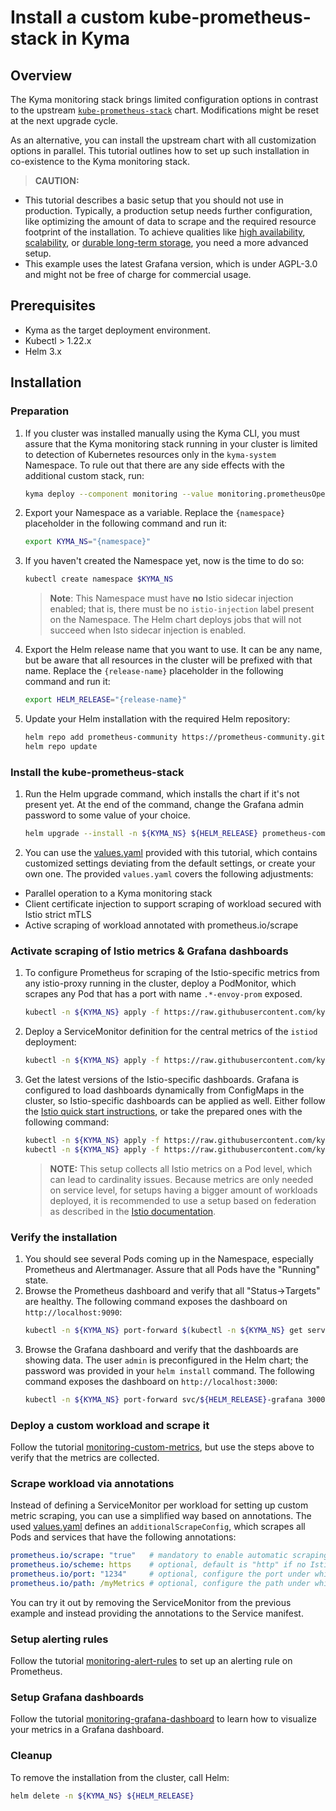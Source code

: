 # Install a custom kube-prometheus-stack in Kyma

## Overview

The Kyma monitoring stack brings limited configuration options in contrast to the upstream [`kube-prometheus-stack`](https://github.com/prometheus-community/helm-charts/blob/main/charts/kube-prometheus-stack) chart. Modifications might be reset at the next upgrade cycle.

As an alternative, you can install the upstream chart with all customization options in parallel. This tutorial outlines how to set up such installation in co-existence to the Kyma monitoring stack.

> **CAUTION:**
- This tutorial describes a basic setup that you should not use in production. Typically, a production setup needs further configuration, like optimizing the amount of data to scrape and the required resource footprint of the installation. To achieve qualities like [high availability](https://prometheus.io/docs/introduction/faq/#can-prometheus-be-made-highly-available), [scalability](https://prometheus.io/docs/introduction/faq/#i-was-told-prometheus-doesnt-scale), or [durable long-term storage](https://prometheus.io/docs/operating/integrations/#remote-endpoints-and-storage), you need a more advanced setup.
- This example uses the latest Grafana version, which is under AGPL-3.0 and might not be free of charge for commercial usage.

## Prerequisites

- Kyma as the target deployment environment.
- Kubectl > 1.22.x
- Helm 3.x

## Installation

### Preparation
1. If you cluster was installed manually using the Kyma CLI, you must assure that the Kyma monitoring stack running in your cluster is limited to detection of Kubernetes resources only in the `kyma-system` Namespace. To rule out that there are any side effects with the additional custom stack, run:
    ```bash
    kyma deploy --component monitoring --value monitoring.prometheusOperator.namespaces.releaseNamespace=true
    ```

1. Export your Namespace as a variable. Replace the `{namespace}` placeholder in the following command and run it:

    ```bash
    export KYMA_NS="{namespace}"
    ```
1. If you haven't created the Namespace yet, now is the time to do so:
    ```bash
    kubectl create namespace $KYMA_NS
    ```
   >**Note**: This Namespace must have **no** Istio sidecar injection enabled; that is, there must be no `istio-injection` label present on the Namespace. The Helm chart deploys jobs that will not succeed when Isto sidecar injection is enabled.

1. Export the Helm release name that you want to use. It can be any name, but be aware that all resources in the cluster will be prefixed with that name. Replace the `{release-name}` placeholder in the following command and run it:
    ```bash
    export HELM_RELEASE="{release-name}"
    ```

1. Update your Helm installation with the required Helm repository:

    ```bash
    helm repo add prometheus-community https://prometheus-community.github.io/helm-charts
    helm repo update
    ```

### Install the kube-prometheus-stack

1. Run the Helm upgrade command, which installs the chart if it's not present yet. At the end of the command, change the Grafana admin password to some value of your choice.
    ```bash
    helm upgrade --install -n ${KYMA_NS} ${HELM_RELEASE} prometheus-community/kube-prometheus-stack -f https://raw.githubusercontent.com/kyma-project/examples/main/prometheus/values.yaml --set grafana.adminPassword=myPwd
    ```

2. You can use the [values.yaml](./values.yaml) provided with this tutorial, which contains customized settings deviating from the default settings, or create your own one.
The provided `values.yaml` covers the following adjustments:
- Parallel operation to a Kyma monitoring stack
- Client certificate injection to support scraping of workload secured with Istio strict mTLS
- Active scraping of workload annotated with prometheus.io/scrape

### Activate scraping of Istio metrics & Grafana dashboards

1. To configure Prometheus for scraping of the Istio-specific metrics from any istio-proxy running in the cluster, deploy a PodMonitor, which scrapes any Pod that has a port with name `.*-envoy-prom` exposed.

    ```bash
    kubectl -n ${KYMA_NS} apply -f https://raw.githubusercontent.com/kyma-project/examples/main/prometheus/istio/podmonitor-istio-proxy.yaml
    ```

2. Deploy a ServiceMonitor definition for the central metrics of the `istiod` deployment:

    ```bash
    kubectl -n ${KYMA_NS} apply -f https://raw.githubusercontent.com/kyma-project/examples/main/prometheus/istio/servicemonitor-istiod.yaml
    ```

3. Get the latest versions of the Istio-specific dashboards.
   Grafana is configured to load dashboards dynamically from ConfigMaps in the cluster, so Istio-specific dashboards can be applied as well.
   Either follow the [Istio quick start instructions](https://istio.io/latest/docs/ops/integrations/grafana/#option-1-quick-start), or take the prepared ones with the following command:

    ```bash
    kubectl -n ${KYMA_NS} apply -f https://raw.githubusercontent.com/kyma-project/examples/main/prometheus/istio/configmap-istio-grafana-dashboards.yaml
    kubectl -n ${KYMA_NS} apply -f https://raw.githubusercontent.com/kyma-project/examples/main/prometheus/istio/configmap-istio-services-grafana-dashboards.yaml
    ```

   > **NOTE:** This setup collects all Istio metrics on a Pod level, which can lead to cardinality issues. Because  metrics are only needed on service level, for setups having a bigger amount of workloads deployed, it is recommended to use a setup based on federation as described in the [Istio documentation](https://istio.io/latest/docs/ops/best-practices/observability/#using-prometheus-for-production-scale-monitoring).

### Verify the installation

1. You should see several Pods coming up in the Namespace, especially Prometheus and Alertmanager. Assure that all Pods have the "Running" state.
2. Browse the Prometheus dashboard and verify that all "Status->Targets" are healthy. The following command exposes the dashboard on `http://localhost:9090`:
   ```bash
   kubectl -n ${KYMA_NS} port-forward $(kubectl -n ${KYMA_NS} get service -l app=kube-prometheus-stack-prometheus -oname) 9090
   ```
3. Browse the Grafana dashboard and verify that the dashboards are showing data. The user `admin` is preconfigured in the Helm chart; the password was provided in your `helm install` command. The following command exposes the dashboard on `http://localhost:3000`:
   ```bash
   kubectl -n ${KYMA_NS} port-forward svc/${HELM_RELEASE}-grafana 3000:80
   ```

### Deploy a custom workload and scrape it

Follow the tutorial [monitoring-custom-metrics](./monitoring-custom-metrics/), but use the steps above to verify that the metrics are collected.

### Scrape workload via annotations

Instead of defining a ServiceMonitor per workload for setting up custom metric scraping, you can use a simplified way based on annotations. The used [values.yaml](./values.yaml) defines an `additionalScrapeConfig`, which  scrapes all Pods and services that have the following annotations:

```yaml
prometheus.io/scrape: "true"   # mandatory to enable automatic scraping
prometheus.io/scheme: https    # optional, default is "http" if no Istio sidecar is used. When using a sidecar (Pod has label `security.istio.io/tlsMode=istio`), the default is "https". Use "https" to scrape workloads using Istio client certificates. Will only work for annotated services (not Pods)
prometheus.io/port: "1234"     # optional, configure the port under which the metrics are exposed
prometheus.io/path: /myMetrics # optional, configure the path under which the metrics are exposed
```

You can try it out by removing the ServiceMonitor from the previous example and instead providing the annotations to the Service manifest.

### Setup alerting rules

Follow the tutorial [monitoring-alert-rules](./monitoring-alert-rules/) to set up an alerting rule on Prometheus.

### Setup Grafana dashboards

Follow the tutorial [monitoring-grafana-dashboard](./monitoring-grafana-dashboard) to learn how to visualize your metrics in a Grafana dashboard.

### Cleanup

To remove the installation from the cluster, call Helm:

```bash
helm delete -n ${KYMA_NS} ${HELM_RELEASE}
```
